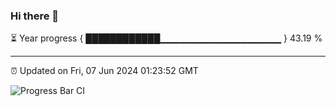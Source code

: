 ### Hi there 👋

⏳ Year progress { ████████████▁▁▁▁▁▁▁▁▁▁▁▁▁▁▁▁▁▁ } 43.19 %

---

⏰ Updated on Fri, 07 Jun 2024 01:23:52 GMT

![Progress Bar CI](https://github.com/ZhaoGui/ZhaoGui/workflows/Progress%20Bar%20CI/badge.svg)
